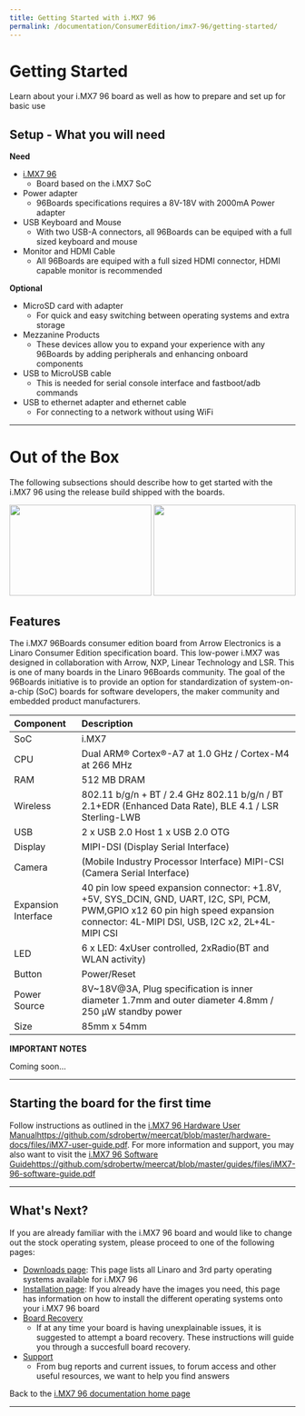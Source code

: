 ```yaml
---
title: Getting Started with i.MX7 96
permalink: /documentation/ConsumerEdition/imx7-96/getting-started/
---
```

# Getting Started

Learn about your i.MX7 96 board as well as how to prepare and set up for basic use

## Setup - What you will need

**Need**
- [i.MX7 96](https://www.96boards.org/product/imx7-96/)
   - Board based on the i.MX7 SoC
- Power adapter
   - 96Boards specifications requires a 8V-18V with 2000mA Power adapter
- USB Keyboard and Mouse
   - With two USB-A connectors, all 96Boards can be equiped with a full sized keyboard and mouse
- Monitor and HDMI Cable
   - All 96Boards are equiped with a full sized HDMI connector, HDMI capable monitor is recommended

**Optional**
- MicroSD card with adapter
   - For quick and easy switching between operating systems and extra storage
- Mezzanine Products
   - These devices allow you to expand your experience with any 96Boards by adding peripherals and enhancing onboard components
- USB to MicroUSB cable
   - This is needed for serial console interface and fastboot/adb commands
- USB to ethernet adapter and ethernet cable
   - For connecting to a network without using WiFi

***

# Out of the Box

The following subsections should describe how to get started with the i.MX7 96 using the release build shipped with the boards.

<img src="https://github.com/96boards/documentation/blob/master/ConsumerEdition/imx7-96/additional-docs/images/images-board/iMX7-96-front.jpg?raw=true" data-canonical-src="https://github.com/96boards/documentation/blob/master/ConsumerEdition/imx7-96/additional-docs/images/images-board/iMX7-96-front.jpg?raw=true" width="250" height="160" />
<img src="https://github.com/96boards/documentation/blob/master/ConsumerEdition/imx7-96/additional-docs/images/images-board/iMX7-96-back.jpg?raw=true" data-canonical-src="https://github.com/96boards/documentation/blob/master/ConsumerEdition/imx7-96/additional-docs/images/images-board/iMX7-96-back.jpg?raw=true" width="250" height="160" />

## Features

The i.MX7 96Boards consumer edition board from Arrow Electronics is a
Linaro Consumer Edition specification board. This low-power i.MX7 was
designed in collaboration with Arrow, NXP, Linear Technology and LSR.
This is one of many boards in the Linaro 96Boards community. The goal of
the 96Boards initiative is to provide an option for standardization of
system-on-a-chip (SoC) boards for software developers, the maker
community and embedded product manufacturers.


|   Component          |   Description                                                                                         |
|:---------------------|:------------------------------------------------------------------------------------------------------|
|  SoC                 | i.MX7                                                                                                 |
|  CPU                 | Dual ARM® Cortex®-A7 at 1.0 GHz / Cortex-M4 at 266 MHz                                                |
|  RAM                 | 512 MB DRAM                                                                                           |
|  Wireless            | 802.11 b/g/n + BT / 2.4 GHz 802.11 b/g/n / BT 2.1+EDR (Enhanced Data Rate), BLE 4.1 / LSR Sterling-LWB|
|  USB                 | 2 x USB 2.0 Host 1 x USB 2.0 OTG                                                                      |
|  Display             | MIPI-DSI (Display Serial Interface)                                                                   |
|  Camera              | (Mobile Industry Processor Interface) MIPI-CSI (Camera Serial Interface)                              |
|  Expansion Interface | 40 pin low speed expansion connector: +1.8V, +5V, SYS_DCIN, GND, UART, I2C, SPI, PCM, PWM,GPIO x12 60 pin high speed expansion connector: 4L-MIPI DSI, USB, I2C x2, 2L+4L-MIPI CSI                                                         |
|  LED                 | 6 x LED: 4xUser controlled, 2xRadio(BT and WLAN activity)                                             |
|  Button              | Power/Reset                                                                                           |
|  Power Source        | 8V~18V@3A, Plug specification is inner diameter 1.7mm and outer diameter 4.8mm / 250 μW standby power |
|  Size                | 85mm x 54mm                                                                                           |

**IMPORTANT NOTES**

Coming soon...

***

## Starting the board for the first time

Follow instructions as outlined in the [i.MX7 96 Hardware User Manual]()https://github.com/sdrobertw/meercat/blob/master/hardware-docs/files/iMX7-user-guide.pdf. For more information and support, you may also want to visit the [i.MX7 96 Software Guide]()https://github.com/sdrobertw/meercat/blob/master/guides/files/iMX7-96-software-guide.pdf

***

## What's Next?

If you are already familiar with the i.MX7 96 board and would like to change out the stock operating system, please proceed to one of the following pages:

- [Downloads page](../downloads/): This page lists all Linaro and 3rd party operating systems available for i.MX7 96
- [Installation page](../installation/): If you already have the images you need, this page has information on how to install the different operating systems onto your i.MX7 96 board
- [Board Recovery](../installation/board-recovery.md.html)
   - If at any time your board is having unexplainable issues, it is suggested to attempt a board recovery. These instructions will guide you through a succesfull board recovery.
- [Support](../support/)
   - From bug reports and current issues, to forum access and other useful resources, we want to help you find answers

Back to the [i.MX7 96 documentation home page](../)

***   
